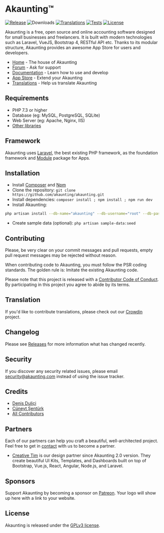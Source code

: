 ﻿# Akaunting™

[![Release](https://img.shields.io/github/v/release/akaunting/akaunting?label=release)](https://github.com/akaunting/akaunting/releases)
![Downloads](https://img.shields.io/github/downloads/akaunting/akaunting/total?label=downloads)
[![Translations](https://badges.crowdin.net/akaunting/localized.svg)](https://crowdin.com/project/akaunting)
[![Tests](https://img.shields.io/github/workflow/status/akaunting/akaunting/Tests?label=tests)](https://github.com/akaunting/akaunting/actions)
[![License](https://img.shields.io/github/license/akaunting/akaunting?label=license)](LICENSE.txt)

Akaunting is a free, open source and online accounting software designed for small businesses and freelancers. It is built with modern technologies such as Laravel, VueJS, Bootstrap 4, RESTful API etc. Thanks to its modular structure, Akaunting provides an awesome App Store for users and developers.

* [Home](https://akaunting.com) - The house of Akaunting
* [Forum](https://akaunting.com/forum) - Ask for support
* [Documentation](https://akaunting.com/docs) - Learn how to use and develop
* [App Store](https://akaunting.com/apps) - Extend your Akaunting
* [Translations](https://crowdin.com/project/akaunting) - Help us translate Akaunting

## Requirements

* PHP 7.3 or higher
* Database (eg: MySQL, PostgreSQL, SQLite)
* Web Server (eg: Apache, Nginx, IIS)
* [Other libraries](https://akaunting.com/docs/requirements)

## Framework

Akaunting uses [Laravel](http://laravel.com), the best existing PHP framework, as the foundation framework and [Module](https://github.com/akaunting/module) package for Apps.

## Installation

* Install [Composer](https://getcomposer.org/download) and [Npm](https://nodejs.org/en/download)
* Clone the repository: `git clone https://github.com/akaunting/akaunting.git`
* Install dependencies: `composer install ; npm install ; npm run dev`
* Install Akaunting:

```bash
php artisan install --db-name="akaunting" --db-username="root" --db-password="pass" --admin-email="admin@company.com" --admin-password="123456"
```

* Create sample data (optional): `php artisan sample-data:seed`

## Contributing

Please, be very clear on your commit messages and pull requests, empty pull request messages may be rejected without reason.

When contributing code to Akaunting, you must follow the PSR coding standards. The golden rule is: Imitate the existing Akaunting code.

Please note that this project is released with a [Contributor Code of Conduct](https://akaunting.com/conduct). By participating in this project you agree to abide by its terms.

## Translation

If you'd like to contribute translations, please check out our [Crowdin](https://crowdin.com/project/akaunting) project.

## Changelog

Please see [Releases](../../releases) for more information what has changed recently.

## Security

If you discover any security related issues, please email security@akaunting.com instead of using the issue tracker.

## Credits

* [Denis Duliçi](https://github.com/denisdulici)
* [Cüneyt Şentürk](https://github.com/cuneytsenturk)
* [All Contributors](../../contributors)

## Partners

Each of our partners can help you craft a beautiful, well-architected project. Feel free to get in [contact](https://akaunting.com/contact) with us to become a partner.

* [Creative Tim](https://www.creative-tim.com) is our design partner since Akaunting 2.0 version. They create beautiful UI Kits, Templates, and Dashboards built on top of Bootstrap, Vue.js, React, Angular, Node.js, and Laravel.

## Sponsors

Support Akaunting by becoming a sponsor on [Patreon](https://www.patreon.com/akaunting). Your logo will show up here with a link to your website.

## License

Akaunting is released under the [GPLv3 license](LICENSE.txt).
